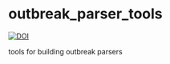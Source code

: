 # outbreak_parser_tools 
[![DOI](https://zenodo.org/badge/426329703.svg)](https://zenodo.org/badge/latestdoi/426329703)

tools for building outbreak parsers
